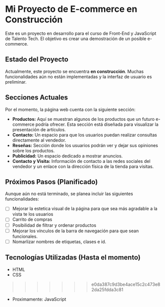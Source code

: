 # Mi Proyecto de E-commerce en Construcción

Este es un proyecto en desarrollo para el curso de Front-End y JavaScript de Talento Tech. El objetivo es crear una demostración de un posible e-commerce.

## Estado del Proyecto

Actualmente, este proyecto se encuentra **en construcción**. Muchas funcionalidades aún no están implementadas y la interfaz de usuario es preliminar.

## Secciones Actuales

Por el momento, la página web cuenta con la siguiente sección:

* **Productos:** Aquí se muestran algunos de los productos que un futuro e-commerce podría ofrecer. Esta sección está diseñada para visualizar la presentación de artículos.
* **Contacto:** Un espacio para que los usuarios puedan realizar consultas directamente al vendedor.
* **Reseñas:** Sección donde los usuarios podrán ver y dejar sus opiniones sobre los productos.
* **Publicidad:** Un espacio dedicado a mostrar anuncios.
* **Contacto y Visita:** Información de contacto a las redes sociales del vendedor y un enlace con la dirección física de la tienda para visitas.

## Próximos Pasos (Planificado)

Aunque aún no está terminado, se planea incluir las siguientes funcionalidades:

* [ ] Mejorar la estetica visual de la página para que sea más agradable a la vista te los usuarios
* [ ] Carrito de compras
* [ ] Posibilidad de filtrar y ordenar productos
* [ ] Mejorar los vínculos de la barra de navegación para que sean funcionales.
* [ ] Nomarlizar nombres de etiquetas, clases e id.

## Tecnologías Utilizadas (Hasta el momento)

* HTML
* CSS
>>>>>>> e0da387c9d3be4ace15c2c473e82da25fdda3c81
* Proximamente: JavaScript